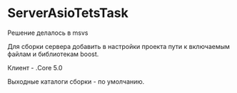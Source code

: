 # ServerAsioTetsTask
Решение делалось в msvs

Для сборки сервера добавить в настройки проекта пути к включаемым файлам и библиотекам boost.

Клиент - .Core 5.0

Выходные каталоги сборки - по умолчанию.
